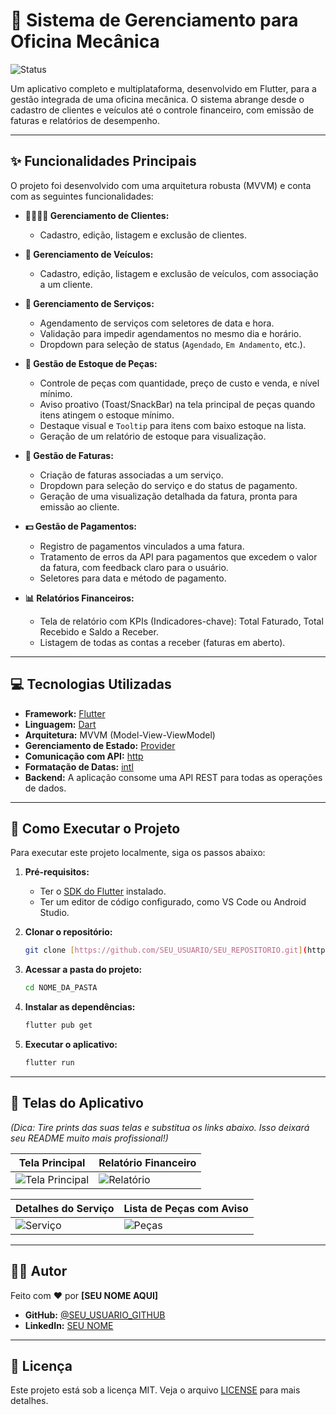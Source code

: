 # 🚗 Sistema de Gerenciamento para Oficina Mecânica

![Status](https://img.shields.io/badge/status-conclu%C3%ADdo-green)

Um aplicativo completo e multiplataforma, desenvolvido em Flutter, para a gestão integrada de uma oficina mecânica. O sistema abrange desde o cadastro de clientes e veículos até o controle financeiro, com emissão de faturas e relatórios de desempenho.

---

## ✨ Funcionalidades Principais

O projeto foi desenvolvido com uma arquitetura robusta (MVVM) e conta com as seguintes funcionalidades:

- **👨‍👩‍👧‍👦 Gerenciamento de Clientes:**

  - Cadastro, edição, listagem e exclusão de clientes.

- **🚙 Gerenciamento de Veículos:**

  - Cadastro, edição, listagem e exclusão de veículos, com associação a um cliente.

- **🔧 Gerenciamento de Serviços:**

  - Agendamento de serviços com seletores de data e hora.
  - Validação para impedir agendamentos no mesmo dia e horário.
  - Dropdown para seleção de status (`Agendado`, `Em Andamento`, etc.).

- **🔩 Gestão de Estoque de Peças:**

  - Controle de peças com quantidade, preço de custo e venda, e nível mínimo.
  - Aviso proativo (Toast/SnackBar) na tela principal de peças quando itens atingem o estoque mínimo.
  - Destaque visual e `Tooltip` para itens com baixo estoque na lista.
  - Geração de um relatório de estoque para visualização.

- **🧾 Gestão de Faturas:**

  - Criação de faturas associadas a um serviço.
  - Dropdown para seleção do serviço e do status de pagamento.
  - Geração de uma visualização detalhada da fatura, pronta para emissão ao cliente.

- **💵 Gestão de Pagamentos:**

  - Registro de pagamentos vinculados a uma fatura.
  - Tratamento de erros da API para pagamentos que excedem o valor da fatura, com feedback claro para o usuário.
  - Seletores para data e método de pagamento.

- **📊 Relatórios Financeiros:**
  - Tela de relatório com KPIs (Indicadores-chave): Total Faturado, Total Recebido e Saldo a Receber.
  - Listagem de todas as contas a receber (faturas em aberto).

---

## 💻 Tecnologias Utilizadas

- **Framework:** [Flutter](https://flutter.dev/)
- **Linguagem:** [Dart](https://dart.dev/)
- **Arquitetura:** MVVM (Model-View-ViewModel)
- **Gerenciamento de Estado:** [Provider](https://pub.dev/packages/provider)
- **Comunicação com API:** [http](https://pub.dev/packages/http)
- **Formatação de Datas:** [intl](https://pub.dev/packages/intl)
- **Backend:** A aplicação consome uma API REST para todas as operações de dados.

---

## 🚀 Como Executar o Projeto

Para executar este projeto localmente, siga os passos abaixo:

1.  **Pré-requisitos:**

    - Ter o [SDK do Flutter](https://flutter.dev/docs/get-started/install) instalado.
    - Ter um editor de código configurado, como VS Code ou Android Studio.

2.  **Clonar o repositório:**

    ```bash
    git clone [https://github.com/SEU_USUARIO/SEU_REPOSITORIO.git](https://github.com/SEU_USUARIO/SEU_REPOSITORIO.git)
    ```

3.  **Acessar a pasta do projeto:**

    ```bash
    cd NOME_DA_PASTA
    ```

4.  **Instalar as dependências:**

    ```bash
    flutter pub get
    ```

5.  **Executar o aplicativo:**
    ```bash
    flutter run
    ```

---

## 🎨 Telas do Aplicativo

_(Dica: Tire prints das suas telas e substitua os links abaixo. Isso deixará seu README muito mais profissional!)_

| Tela Principal                                         | Relatório Financeiro                         |
| ------------------------------------------------------ | -------------------------------------------- |
| ![Tela Principal](URL_DA_IMAGEM_DA_TELA_PRINCIPAL.png) | ![Relatório](URL_DA_IMAGEM_DO_RELATORIO.png) |

| Detalhes do Serviço                      | Lista de Peças com Aviso                      |
| ---------------------------------------- | --------------------------------------------- |
| ![Serviço](URL_DA_IMAGEM_DO_SERVICO.png) | ![Peças](URL_DA_IMAGEM_DA_LISTA_DE_PECAS.png) |

---

## 👨‍💻 Autor

Feito com ❤️ por **[SEU NOME AQUI]**

- **GitHub:** [@SEU_USUARIO_GITHUB](https://github.com/SEU_USUARIO)
- **LinkedIn:** [SEU NOME](https://www.linkedin.com/in/SEU_USUARIO_LINKEDIN/)

---

## 📄 Licença

Este projeto está sob a licença MIT. Veja o arquivo [LICENSE](LICENSE) para mais detalhes.
